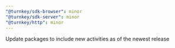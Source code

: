 ```yaml
---
"@turnkey/sdk-browser": minor
"@turnkey/sdk-server": minor
"@turnkey/http": minor
---
```


Update packages to include new activities as of the newest release
